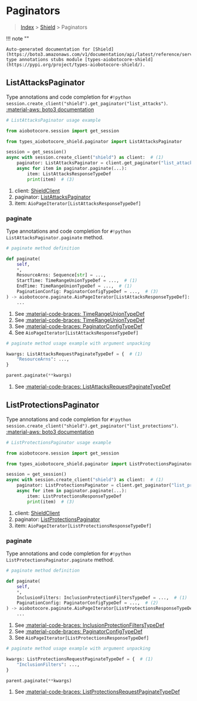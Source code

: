 # Paginators

> [Index](../README.md) > [Shield](./README.md) > Paginators

!!! note ""

    Auto-generated documentation for [Shield](https://boto3.amazonaws.com/v1/documentation/api/latest/reference/services/shield.html#shield)
    type annotations stubs module [types-aiobotocore-shield](https://pypi.org/project/types-aiobotocore-shield/).

## ListAttacksPaginator

Type annotations and code completion for `#!python session.create_client("shield").get_paginator("list_attacks")`.
[:material-aws: boto3 documentation](https://boto3.amazonaws.com/v1/documentation/api/latest/reference/services/shield/paginator/ListAttacks.html#Shield.Paginator.ListAttacks)

```python
# ListAttacksPaginator usage example

from aiobotocore.session import get_session

from types_aiobotocore_shield.paginator import ListAttacksPaginator

session = get_session()
async with session.create_client("shield") as client:  # (1)
    paginator: ListAttacksPaginator = client.get_paginator("list_attacks")  # (2)
    async for item in paginator.paginate(...):
        item: ListAttacksResponseTypeDef
        print(item)  # (3)
```

1. client: [ShieldClient](./client.md)
2. paginator: [ListAttacksPaginator](./paginators.md#listattackspaginator)
3. item: `AioPageIterator[ListAttacksResponseTypeDef]`


### paginate

Type annotations and code completion for `#!python ListAttacksPaginator.paginate` method.

```python
# paginate method definition

def paginate(
    self,
    *,
    ResourceArns: Sequence[str] = ...,
    StartTime: TimeRangeUnionTypeDef = ...,  # (1)
    EndTime: TimeRangeUnionTypeDef = ...,  # (1)
    PaginationConfig: PaginatorConfigTypeDef = ...,  # (3)
) -> aiobotocore.paginate.AioPageIterator[ListAttacksResponseTypeDef]:  # (4)
    ...
```

1. See [:material-code-braces: TimeRangeUnionTypeDef](#timerangeuniontypedef)
2. See [:material-code-braces: TimeRangeUnionTypeDef](#timerangeuniontypedef)
3. See [:material-code-braces: PaginatorConfigTypeDef](./type_defs.md#paginatorconfigtypedef)
4. See `AioPageIterator[ListAttacksResponseTypeDef]`


```python
# paginate method usage example with argument unpacking

kwargs: ListAttacksRequestPaginateTypeDef = {  # (1)
    "ResourceArns": ...,
}

parent.paginate(**kwargs)
```

1. See [:material-code-braces: ListAttacksRequestPaginateTypeDef](./type_defs.md#listattacksrequestpaginatetypedef)
## ListProtectionsPaginator

Type annotations and code completion for `#!python session.create_client("shield").get_paginator("list_protections")`.
[:material-aws: boto3 documentation](https://boto3.amazonaws.com/v1/documentation/api/latest/reference/services/shield/paginator/ListProtections.html#Shield.Paginator.ListProtections)

```python
# ListProtectionsPaginator usage example

from aiobotocore.session import get_session

from types_aiobotocore_shield.paginator import ListProtectionsPaginator

session = get_session()
async with session.create_client("shield") as client:  # (1)
    paginator: ListProtectionsPaginator = client.get_paginator("list_protections")  # (2)
    async for item in paginator.paginate(...):
        item: ListProtectionsResponseTypeDef
        print(item)  # (3)
```

1. client: [ShieldClient](./client.md)
2. paginator: [ListProtectionsPaginator](./paginators.md#listprotectionspaginator)
3. item: `AioPageIterator[ListProtectionsResponseTypeDef]`


### paginate

Type annotations and code completion for `#!python ListProtectionsPaginator.paginate` method.

```python
# paginate method definition

def paginate(
    self,
    *,
    InclusionFilters: InclusionProtectionFiltersTypeDef = ...,  # (1)
    PaginationConfig: PaginatorConfigTypeDef = ...,  # (2)
) -> aiobotocore.paginate.AioPageIterator[ListProtectionsResponseTypeDef]:  # (3)
    ...
```

1. See [:material-code-braces: InclusionProtectionFiltersTypeDef](./type_defs.md#inclusionprotectionfilterstypedef)
2. See [:material-code-braces: PaginatorConfigTypeDef](./type_defs.md#paginatorconfigtypedef)
3. See `AioPageIterator[ListProtectionsResponseTypeDef]`


```python
# paginate method usage example with argument unpacking

kwargs: ListProtectionsRequestPaginateTypeDef = {  # (1)
    "InclusionFilters": ...,
}

parent.paginate(**kwargs)
```

1. See [:material-code-braces: ListProtectionsRequestPaginateTypeDef](./type_defs.md#listprotectionsrequestpaginatetypedef)
